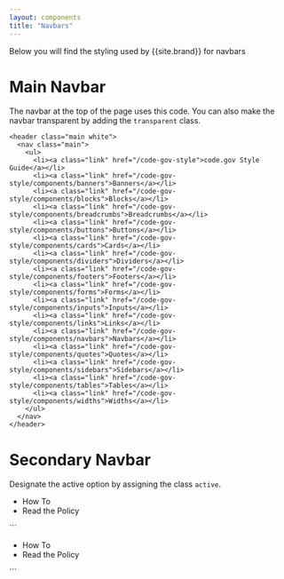```yaml
---
layout: components
title: "Navbars"
---
```


<p>Below you will find the styling used by {{site.brand}} for navbars</p>

# Main Navbar
The navbar at the top of the page uses this code.  You can also make the navbar transparent by adding the `transparent` class.
```
<header class="main white">
  <nav class="main">
    <ul>
      <li><a class="link" href="/code-gov-style">code.gov Style Guide</a></li>      
      <li><a class="link" href="/code-gov-style/components/banners">Banners</a></li>
      <li><a class="link" href="/code-gov-style/components/blocks">Blocks</a></li>
      <li><a class="link" href="/code-gov-style/components/breadcrumbs">Breadcrumbs</a></li>
      <li><a class="link" href="/code-gov-style/components/buttons">Buttons</a></li>
      <li><a class="link" href="/code-gov-style/components/cards">Cards</a></li>
      <li><a class="link" href="/code-gov-style/components/dividers">Dividers</a></li>
      <li><a class="link" href="/code-gov-style/components/footers">Footers</a></li>
      <li><a class="link" href="/code-gov-style/components/forms">Forms</a></li>
      <li><a class="link" href="/code-gov-style/components/inputs">Inputs</a></li>
      <li><a class="link" href="/code-gov-style/components/links">Links</a></li>
      <li><a class="link" href="/code-gov-style/components/navbars">Navbars</a></li>
      <li><a class="link" href="/code-gov-style/components/quotes">Quotes</a></li>
      <li><a class="link" href="/code-gov-style/components/sidebars">Sidebars</a></li>
      <li><a class="link" href="/code-gov-style/components/tables">Tables</a></li>
      <li><a class="link" href="/code-gov-style/components/widths">Widths</a></li>
    </ul>
  </nav>
</header>
```

# Secondary Navbar
Designate the active option by assigning the class `active`.
<nav class="subnav">
  <div class="indented">
    <ul>
      <li><a class="active">How To</a></li>
      <li><a>Read the Policy</a></li>
    </ul>
  </div>
</nav>
```
<nav class="subnav indented">
  <ul>
    <li><a class="active">How To</a></li>
    <li><a>Read the Policy</a></li>
  </ul>
</nav>
```
